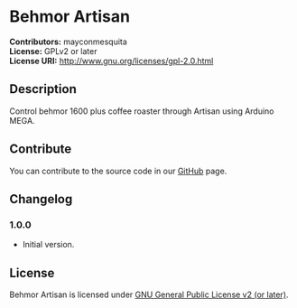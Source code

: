 # Behmor Artisan
**Contributors:** mayconmesquita  
**License:** GPLv2 or later  
**License URI:** http://www.gnu.org/licenses/gpl-2.0.html  

## Description

Control behmor 1600 plus coffee roaster through Artisan using Arduino MEGA.

## Contribute

You can contribute to the source code in our [GitHub](https://github.com/mayconmesquita/behmor-artisan) page.

## Changelog

### 1.0.0 ###

* Initial version.

## License

Behmor Artisan is licensed under [GNU General Public License v2 (or later)](./LICENSE.md).
